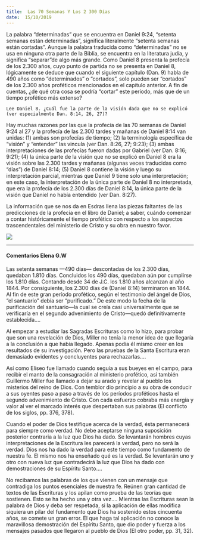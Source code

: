 ```yaml
---
title:  Las 70 Semanas Y Los 2 300 Días
date:  15/10/2019
---
```


La palabra “determinadas” que se encuentra en Daniel 9:24, “setenta semanas están determinadas”, significa literalmente “setenta semanas están cortadas”. Aunque la palabra traducida como “determinadas” no se usa en ninguna otra parte de la Biblia, se encuentra en la literatura judía, y significa “separar”de algo más grande. Como Daniel 8 presenta la profecía de los 2.300 años, cuyo punto de partida no se presenta en Daniel 8, lógicamente se deduce que cuando el siguiente capítulo (Dan. 9) habla de 490 años como “determinados” o “cortados”, solo pueden ser “cortados” de los 2.300 años proféticos mencionados en el capítulo anterior. A fin de cuentas, ¿de qué otra cosa se podría “cortar” este período, más que de un tiempo profético más extenso?

`Lee Daniel 8. ¿Cuál fue la parte de la visión dada que no se explicó (ver especialmente Dan. 8:14, 26, 27)?`

Hay muchas razones por las que la profecía de las 70 semanas de Daniel 9:24 al 27 y la profecía de las 2.300 tardes y mañanas de Daniel 8:14 van unidas: (1) ambas son profecías de tiempo; (2) la terminología específica de “visión” y “entender” las vincula (ver Dan. 8:26, 27; 9:23); (3) ambas interpretaciones de las profecías fueron dadas por Gabriel (ver Dan. 8:16; 9:21); (4) la única parte de la visión que no se explicó en Daniel 8 era la visión sobre las 2.300 tardes y mañanas (algunas veces traducidas como “días”) de Daniel 8:14; (5) Daniel 8 contiene la visión y luego su interpretación parcial, mientras que Daniel 9 tiene solo una interpretación; en este caso, la interpretación de la única parte de Daniel 8 no interpretada, que era la profecía de los 2.300 días de Daniel 8:14, la única parte de la visión que Daniel no había entendido (ver Dan. 8:27).

La información que se nos da en Esdras llena las piezas faltantes de las predicciones de la profecía en el libro de Daniel; a saber, cuándo comenzar a contar históricamente el tiempo profético con respecto a los aspectos trascendentales del ministerio de Cristo y su obra en nuestro favor.

<img style="max-width:100%" src="/api/v1/es/quarterlies/2019-04/lessons/03/days/prophecy.png" />

---

#### Comentarios Elena G.W

Las setenta semanas —490 días— descontadas de los 2.300 días, quedaban 1.810 días. Concluidos los 490 días, quedaban aún por cumplirse los 1.810 días. Contando desde 34 de J.C. los 1.810 años alcanzan al año 1844. Por consiguiente, los 2.300 días de (Daniel 8:14) terminaron en 1844. Al fin de este gran período profético, según el testimonio del ángel de Dios, “el santuario” debía ser “purificado.” De este modo la fecha de la purificación del santuario—la cual se creía casi universalmente que se verificaría en el segundo advenimiento de Cristo—quedó definitivamente establecida….

Al empezar a estudiar las Sagradas Escrituras como lo hizo, para probar que son una revelación de Dios, Miller no tenía la menor idea de que llegaría a la conclusión a que había llegado. Apenas podía él mismo creer en los resultados de su investigación. Pero las pruebas de la Santa Escritura eran demasiado evidentes y concluyentes para rechazarlas….

Así como Eliseo fue llamado cuando seguía a sus bueyes en el campo, para recibir el manto de la consagración al ministerio profético, así también Guillermo Miller fue llamado a dejar su arado y revelar al pueblo los misterios del reino de Dios. Con temblor dio principio a su obra de conducir a sus oyentes paso a paso a través de los períodos proféticos hasta el segundo advenimiento de Cristo. Con cada esfuerzo cobraba más energía y valor al ver el marcado interés que despertaban sus palabras (El conflicto de los siglos, pp. 376, 378).

Cuando el poder de Dios testifique acerca de la verdad, ésta permanecerá para siempre como verdad. No debe aceptarse ninguna suposición posterior contraria a la luz que Dios ha dado. Se levantarán hombres cuyas interpretaciones de la Escritura les parecerá la verdad, pero no será la verdad. Dios nos ha dado la verdad para este tiempo como fundamento de nuestra fe. El mismo nos ha enseñado qué es la verdad. Se levantarán uno y otro con nueva luz que contradecirá la luz que Dios ha dado con demostraciones de su Espíritu Santo….

No recibamos las palabras de los que vienen con un mensaje que contradiga los puntos esenciales de nuestra fe. Reúnen gran cantidad de textos de las Escrituras y los apilan como prueba de las teorías que sostienen. Esto se ha hecho una y otra vez…. Mientras las Escrituras sean la palabra de Dios y deba ser respetada, si la aplicación de ellas modifica siquiera un pilar del fundamento que Dios ha sostenido estos cincuenta años, se comete un gran error. El que haga tal aplicación no conoce la maravillosa demostración del Espíritu Santo, que dio poder y fuerza a los mensajes pasados que llegaron al pueblo de Dios (El otro poder, pp. 31, 32).